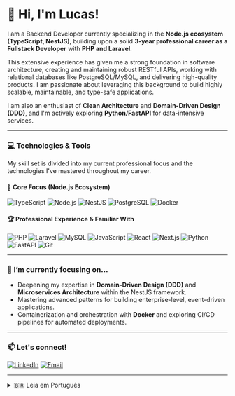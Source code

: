 # 👋 Hi, I'm Lucas!

I am a Backend Developer currently specializing in the **Node.js ecosystem (TypeScript, NestJS)**, building upon a solid **3-year professional career as a Fullstack Developer** with **PHP and Laravel**.

This extensive experience has given me a strong foundation in software architecture, creating and maintaining robust RESTful APIs, working with relational databases like PostgreSQL/MySQL, and delivering high-quality products. I am passionate about leveraging this background to build highly scalable, maintainable, and type-safe applications.

I am also an enthusiast of **Clean Architecture** and **Domain-Driven Design (DDD)**, and I'm actively exploring **Python/FastAPI** for data-intensive services.

---

### 💻 Technologies & Tools

My skill set is divided into my current professional focus and the technologies I've mastered throughout my career.

#### 🎯 Core Focus (Node.js Ecosystem)

![TypeScript](https://img.shields.io/badge/-TypeScript-3178C6?logo=typescript&logoColor=white)
![Node.js](https://img.shields.io/badge/-Node.js-339933?logo=node.js&logoColor=white)
![NestJS](https://img.shields.io/badge/-NestJS-E0234E?logo=nestjs&logoColor=white)
![PostgreSQL](https://img.shields.io/badge/-PostgreSQL-4169E1?logo=postgresql&logoColor=white)
![Docker](https://img.shields.io/badge/-Docker-2496ED?logo=docker&logoColor=white)

#### 🏆 Professional Experience & Familiar With

![PHP](https://img.shields.io/badge/-PHP_8.x-777BB4?logo=php&logoColor=white)
![Laravel](https://img.shields.io/badge/-Laravel-FF2D20?logo=laravel&logoColor=white)
![MySQL](https://img.shields.io/badge/-MySQL-4479A1?logo=mysql&logoColor=white)
![JavaScript](https://img.shields.io/badge/-JavaScript-F7DF1E?logo=javascript&logoColor=black)
![React](https://img.shields.io/badge/-React-61DAFB?logo=react&logoColor=black)
![Next.js](https://img.shields.io/badge/-Next.js-000000?logo=next.js&logoColor=white)
![Python](https://img.shields.io/badge/-Python-3776AB?logo=python&logoColor=white)
![FastAPI](https://img.shields.io/badge/-FastAPI-009688?logo=fastapi&logoColor=white)
![Git](https://img.shields.io/badge/-Git-F05032?logo=git&logoColor=white)

---

### 🌱 I’m currently focusing on...

- Deepening my expertise in **Domain-Driven Design (DDD)** and **Microservices Architecture** within the NestJS framework.
- Mastering advanced patterns for building enterprise-level, event-driven applications.
- Containerization and orchestration with **Docker** and exploring CI/CD pipelines for automated deployments.

---

### 📫 Let's connect!

[![LinkedIn](https://img.shields.io/badge/LinkedIn-0A66C2?style=for-the-badge&logo=linkedin)](https://www.linkedin.com/in/lucas-vasconcelos-coelho)
[![Email](https://img.shields.io/badge/Email-D14836?style=for-the-badge&logo=gmail)](mailto:lucas.gvl02@gmail.com)

---

<details>
  <summary>🇧🇷 Leia em Português</summary>
  
  ## 👋 Olá, eu sou o Lucas!

Sou um Desenvolvedor Backend atualmente me especializando no **ecossistema Node.js (TypeScript, NestJS)**, aproveitando uma sólida **carreira profissional de 3 anos como Desenvolvedor Fullstack** com **PHP e Laravel**.

Essa vasta experiência me proporcionou uma base robusta em arquitetura de software, criação e manutenção de APIs RESTful, trabalho com bancos de dados relacionais como PostgreSQL/MySQL e entrega de produtos de alta qualidade. Sou apaixonado por usar essa bagagem para construir aplicações altamente escaláveis, sustentáveis e com tipagem segura.

Também sou um entusiasta de **Clean Architecture** e **Domain-Driven Design (DDD)**, e estou ativamente explorando **Python/FastAPI** para serviços com uso intensivo de dados.

---

### 💻 Tecnologias & Ferramentas

Meu conjunto de habilidades se divide entre meu foco profissional atual e as tecnologias que dominei ao longo da minha carreira.

#### 🎯 Foco Principal (Ecossistema Node.js)

![TypeScript](https://img.shields.io/badge/-TypeScript-3178C6?logo=typescript&logoColor=white)
![Node.js](https://img.shields.io/badge/-Node.js-339933?logo=node.js&logoColor=white)
![NestJS](https://img.shields.io/badge/-NestJS-E0234E?logo=nestjs&logoColor=white)
![PostgreSQL](https://img.shields.io/badge/-PostgreSQL-4169E1?logo=postgresql&logoColor=white)
![Docker](https://img.shields.io/badge/-Docker-2496ED?logo=docker&logoColor=white)

#### 🏆 Experiência Profissional e Familiaridade

![PHP](https://img.shields.io/badge/-PHP_8.x-777BB4?logo=php&logoColor=white)
![Laravel](https://img.shields.io/badge/-Laravel-FF2D20?logo=laravel&logoColor=white)
![MySQL](https://img.shields.io/badge/-MySQL-4479A1?logo=mysql&logoColor=white)
![JavaScript](https://img.shields.io/badge/-JavaScript-F7DF1E?logo=javascript&logoColor=black)
![React](https://img.shields.io/badge/-React-61DAFB?logo=react&logoColor=black)
![Next.js](https://img.shields.io/badge/-Next.js-000000?logo=next.js&logoColor=white)
![Python](https://img.shields.io/badge/-Python-3776AB?logo=python&logoColor=white)
![FastAPI](https://img.shields.io/badge/-FastAPI-009688?logo=fastapi&logoColor=white)
![Git](https://img.shields.io/badge/-Git-F05032?logo=git&logoColor=white)

---

### 🌱 Meu Foco Atual...

- Aprofundar minha expertise em **Domain-Driven Design (DDD)** e **Arquitetura de Microsserviços** dentro do framework NestJS.
- Dominar padrões avançados para a construção de aplicações de nível enterprise orientadas a eventos.
- Conteinerização e orquestração com **Docker** e explorar pipelines de CI/CD para deployments automatizados.
</details>
